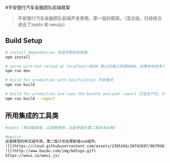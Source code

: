 #平安银行汽车金融团队前端框架

> 平安银行汽车金融团队前端开发使用，第一版的框架。（混合版，已经结合进去了zepto 和 weuijs）

## Build Setup

``` bash
# install dependencies 安装所用到的依赖
npm install

# serve with hot reload at localhost:8080 默认的端口号是8080，如果本地有多个项目启动，自己更换gitgit
npm run dev

# build for production with minification 开发模式
npm run build

# build for production and view the bundle analyzer report 打成生产包，并且生成项目报告（整个项目概况）
npm run build --report
```
## 所用集成的工具类
``` bash
#zepto (移动端类库，过渡期使用，后面争取在第二版本淘汰掉)

#weuijs
这是微信的样式组件库，第二版计划会更新成vue组件。
![](https://cloud.githubusercontent.com/assets/2395166/20742697/96705822-b70c-11e6-9486-c03a5939a1d6.png)
![](http://www.baidu.com/img/bdlogo.gif)  
https://weui.io/weui.js/
```
